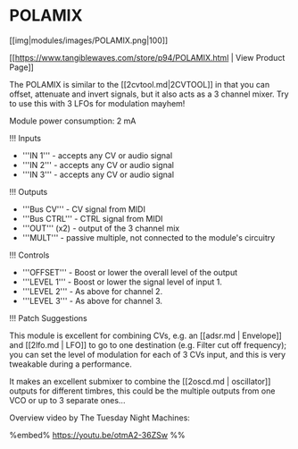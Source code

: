 # POLAMIX
[[img|modules/images/POLAMIX.png|100]]

[[https://www.tangiblewaves.com/store/p94/POLAMIX.html | View Product Page]]

The POLAMIX is similar to the [[2cvtool.md|2CVTOOL]] in that you can offset, attenuate and invert signals, but it also acts as a 3 channel mixer. Try to use this with 3 LFOs for modulation mayhem!

Module power consumption: 2 mA

!!! Inputs
* '''IN 1''' - accepts any CV or audio signal
* '''IN 2''' - accepts any CV or audio signal
* '''IN 3''' - accepts any CV or audio signal

!!! Outputs
* '''Bus CV''' - CV signal from MIDI
* '''Bus CTRL''' - CTRL signal from MIDI
* '''OUT''' (x2) - output of the 3 channel mix
* '''MULT''' - passive multiple, not connected to the module's circuitry

!!! Controls
* '''OFFSET''' - Boost or lower the overall level of the output
* '''LEVEL 1''' - Boost or lower the signal level of input 1.
* '''LEVEL 2''' - As above for channel 2.
* '''LEVEL 3''' - As above for channel 3.

!!! Patch Suggestions

This module is excellent for combining CVs, e.g. an [[adsr.md | Envelope]] and [[2lfo.md | LFO]] to go to one destination (e.g. Filter cut off frequency); you can set the level of modulation for each of 3 CVs input, and this is very tweakable during a performance. 

It makes an excellent submixer to combine the [[2oscd.md | oscillator]] outputs for different timbres, this could be the multiple outputs from one VCO or up to 3 separate ones...

Overview video by The Tuesday Night Machines:

%embed% https://youtu.be/otmA2-36ZSw %%
